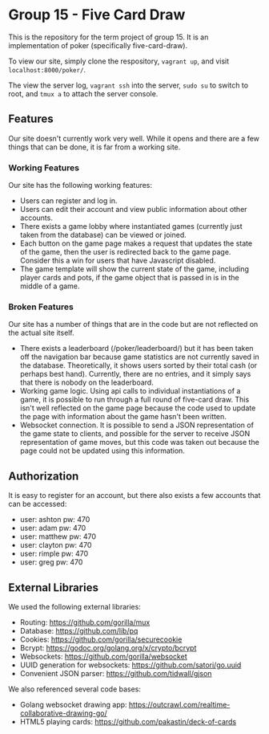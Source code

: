 # Group 15 - Five Card Draw

This is the repository for the term project of group 15. It is an implementation of poker (specifically five-card-draw).

To view our site, simply clone the respository, `vagrant up`, and visit `localhost:8000/poker/`.

The view the server log, `vagrant ssh` into the server, `sudo su` to switch to root, and `tmux a` to attach the server console.

## Features

Our site doesn't currently work very well. While it opens and there are a few things that can be done, it is far from a working site.

### Working Features

Our site has the following working features:

* Users can register and log in.
* Users can edit their account and view public information about other accounts.
* There exists a game lobby where instantiated games (currently just taken from the database) can be viewed or joined.
* Each button on the game page makes a request that updates the state of the game, then the user is redirected back to the game page. Consider this a win for users that have Javascript disabled.
* The game template will show the current state of the game, including player cards and pots, if the game object that is passed in is in the middle of a game.

### Broken Features

Our site has a number of things that are in the code but are not reflected on the actual site itself.

* There exists a leaderboard (/poker/leaderboard/) but it has been taken off the navigation bar because game statistics are not currently saved in the database. Theoretically, it shows users sorted by their total cash (or perhaps best hand). Currently, there are no entries, and it simply says that there is nobody on the leaderboard.
* Working game logic. Using api calls to individual instantiations of a game, it is possible to run through a full round of five-card draw. This isn't well reflected on the game page because the code used to update the page with information about the game hasn't been written.
* Websocket connection. It is possible to send a JSON representation of the game state to clients, and possible for the server to receive JSON representation of game moves, but this code was taken out because the page could not be updated using this information.

## Authorization

It is easy to register for an account, but there also exists a few accounts that can be accessed:

* user: ashton pw: 470
* user: adam pw: 470
* user: matthew pw: 470
* user: clayton pw: 470
* user: rimple pw: 470
* user: greg pw: 470

## External Libraries

We used the following external libraries:

* Routing: https://github.com/gorilla/mux
* Database: https://github.com/lib/pq
* Cookies: https://github.com/gorilla/securecookie
* Bcrypt: https://godoc.org/golang.org/x/crypto/bcrypt
* Websockets: https://github.com/gorilla/websocket
* UUID generation for websockets: https://github.com/satori/go.uuid
* Convenient JSON parser: https://github.com/tidwall/gjson

We also referenced several code bases:

* Golang websocket drawing app: https://outcrawl.com/realtime-collaborative-drawing-go/
* HTML5 playing cards: https://github.com/pakastin/deck-of-cards
